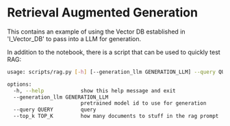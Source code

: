 # Retrieval Augmented Generation

This contains an example of using the Vector DB established in 'I_Vector_DB' to pass into a LLM for generation.

In addition to the notebook, there is a script that can be used to quickly test RAG:

```bash
usage: scripts/rag.py [-h] [--generation_llm GENERATION_LLM] --query QUERY [--top_k TOP_K]

options:
  -h, --help            show this help message and exit
  --generation_llm GENERATION_LLM
                        pretrained model id to use for generation
  --query QUERY         query
  --top_k TOP_K         how many documents to stuff in the rag prompt
```
